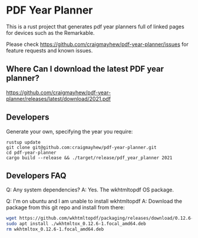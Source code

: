 # PDF Year Planner

This is a rust project that generates pdf year planners full of linked pages for devices such as the Remarkable.

Please check https://github.com/craigmayhew/pdf-year-planner/issues for feature requests and known issues.

## Where Can I download the latest PDF year planner?
https://github.com/craigmayhew/pdf-year-planner/releases/latest/download/2021.pdf

## Developers
Generate your own, specifying the year you require:
```
rustup update
git clone git@github.com:craigmayhew/pdf-year-planner.git
cd pdf-year-planner
cargo build --release && ./target/release/pdf_year_planner 2021
```

## Developers FAQ
Q: Any system dependencies?
A: Yes. The wkhtmltopdf OS package.

Q: I'm on ubuntu and I am unable to install wkhtmltopdf
A: Download the package from this git repo and install from there:
```sh
wget https://github.com/wkhtmltopdf/packaging/releases/download/0.12.6-1/wkhtmltox_0.12.6-1.focal_amd64.deb
sudo apt install ./wkhtmltox_0.12.6-1.focal_amd64.deb
rm wkhtmltox_0.12.6-1.focal_amd64.deb
```
